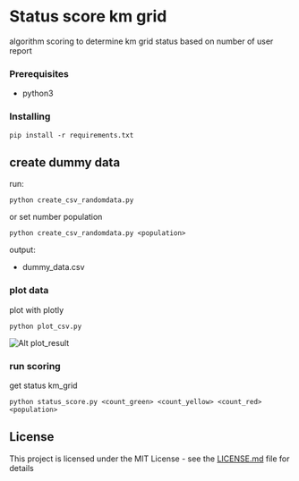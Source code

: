 # Status score km grid

algorithm scoring to determine km grid status based on number of user report


### Prerequisites

- python3

### Installing

```
pip install -r requirements.txt
```

## create dummy data

run:
```
python create_csv_randomdata.py
```
or set number population
```
python create_csv_randomdata.py <population>
```
output: 
- dummy_data.csv


### plot data

plot with plotly

```
python plot_csv.py
```
![Alt plot_result](https://github.com/sumandari/scoring_grid/plot_result.png)

### run scoring

get status km_grid

```
python status_score.py <count_green> <count_yellow> <count_red> <population>
```

## License

This project is licensed under the MIT License - see the [LICENSE.md](LICENSE.md) file for details

